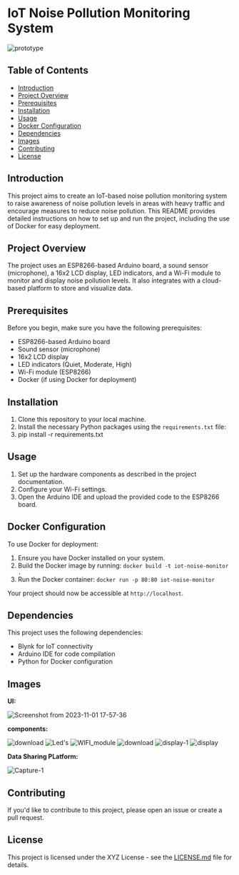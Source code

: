 # IoT Noise Pollution Monitoring System

![prototype](https://github.com/quantum-scripter/NOISE-POLLUTION-MONITORING/assets/138384576/27dd11c5-4f96-426f-a906-ede66dff068f)


## Table of Contents
- [Introduction](#introduction)
- [Project Overview](#project-overview)
- [Prerequisites](#prerequisites)
- [Installation](#installation)
- [Usage](#usage)
- [Docker Configuration](#docker-configuration)
- [Dependencies](#dependencies)
- [Images](#images)
- [Contributing](#contributing)
- [License](#license)

## Introduction

This project aims to create an IoT-based noise pollution monitoring system to raise awareness of noise pollution levels in areas with heavy traffic and encourage measures to reduce noise pollution. This README provides detailed instructions on how to set up and run the project, including the use of Docker for easy deployment.

## Project Overview

The project uses an ESP8266-based Arduino board, a sound sensor (microphone), a 16x2 LCD display, LED indicators, and a Wi-Fi module to monitor and display noise pollution levels. It also integrates with a cloud-based platform to store and visualize data.

## Prerequisites

Before you begin, make sure you have the following prerequisites:
- ESP8266-based Arduino board
- Sound sensor (microphone)
- 16x2 LCD display
- LED indicators (Quiet, Moderate, High)
- Wi-Fi module (ESP8266)
- Docker (if using Docker for deployment)

## Installation

1. Clone this repository to your local machine.
2. Install the necessary Python packages using the `requirements.txt` file:
3. pip install -r requirements.txt


## Usage

1. Set up the hardware components as described in the project documentation.
2. Configure your Wi-Fi settings.
3. Open the Arduino IDE and upload the provided code to the ESP8266 board.

## Docker Configuration

To use Docker for deployment:

1. Ensure you have Docker installed on your system.
2. Build the Docker image by running: `docker build -t iot-noise-monitor .`
3. Run the Docker container: `docker run -p 80:80 iot-noise-monitor`

Your project should now be accessible at `http://localhost`.

## Dependencies

This project uses the following dependencies:

- Blynk for IoT connectivity
- Arduino IDE for code compilation
- Python for Docker configuration


## Images

**UI:**


  ![Screenshot from 2023-11-01 17-57-36](https://github.com/quantum-scripter/NOISE-POLLUTION-MONITORING/assets/138384576/4cb2aa50-773c-4c66-ac27-44bddc0968aa)

**components:**





  ![download](https://github.com/quantum-scripter/NOISE-POLLUTION-MONITORING/assets/138384576/170d8e70-5b17-496f-9ba1-a1a8e5c2b954)
  ![Led's](https://github.com/quantum-scripter/NOISE-POLLUTION-MONITORING/assets/138384576/ab6ab24b-ba65-443b-8d3f-9a8419cc2454)
  ![WIFI_module](https://github.com/quantum-scripter/NOISE-POLLUTION-MONITORING/assets/138384576/6e4d2993-86f3-434b-98eb-e840847e7376)
  ![download](https://github.com/quantum-scripter/NOISE-POLLUTION-MONITORING/assets/138384576/ecbedf95-87db-4447-8b0c-acc25efc2245)
  ![display-1](https://github.com/quantum-scripter/NOISE-POLLUTION-MONITORING/assets/138384576/d14f67c3-251a-4160-9f13-17a4bc83efcc)
  ![display](https://github.com/quantum-scripter/NOISE-POLLUTION-MONITORING/assets/138384576/7610957c-82e7-4603-bc19-8eb56461c509)

**Data Sharing PLatform:**

  ![Capture-1](https://github.com/quantum-scripter/NOISE-POLLUTION-MONITORING/assets/138384576/a02cba99-0d2d-4854-af41-443fc7abfe28)











## Contributing

If you'd like to contribute to this project, please open an issue or create a pull request.

## License

This project is licensed under the XYZ License - see the [LICENSE.md](LICENSE.md) file for details.
